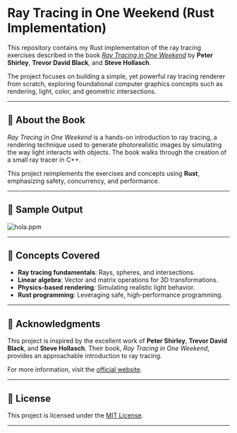 # Ray Tracing in One Weekend (Rust Implementation)

This repository contains my Rust implementation of the ray tracing exercises described in the book *[Ray Tracing in One Weekend](https://raytracing.github.io/books/RayTracingInOneWeekend.html)* by **Peter Shirley**, **Trevor David Black**, and **Steve Hollasch**.

The project focuses on building a simple, yet powerful ray tracing renderer from scratch, exploring foundational computer graphics concepts such as rendering, light, color, and geometric intersections.

---

## 📖 **About the Book**

*Ray Tracing in One Weekend* is a hands-on introduction to ray tracing, a rendering technique used to generate photorealistic images by simulating the way light interacts with objects. The book walks through the creation of a small ray tracer in C++.

This project reimplements the exercises and concepts using **Rust**, emphasizing safety, concurrency, and performance.

---

## 🌟 **Sample Output**


![hola.ppm](hola.ppm)

---

## 🧠 **Concepts Covered**

- **Ray tracing fundamentals**: Rays, spheres, and intersections.
- **Linear algebra**: Vector and matrix operations for 3D transformations.
- **Physics-based rendering**: Simulating realistic light behavior.
- **Rust programming**: Leveraging safe, high-performance programming.

---

## 🙌 **Acknowledgments**

This project is inspired by the excellent work of **Peter Shirley**, **Trevor David Black**, and **Steve Hollasch**. Their book, *Ray Tracing in One Weekend*, provides an approachable introduction to ray tracing.

For more information, visit the [official website](https://raytracing.github.io/books/RayTracingInOneWeekend.html).

---

## 📜 **License**

This project is licensed under the [MIT License](LICENSE).

---


